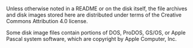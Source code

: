 Unless otherwise noted in a README or on the disk itself, the file archives
and disk images stored here are distributed under terms of the Creative
Commons Attribution 4.0 license.

Some disk image files contain portions of DOS, ProDOS, GS/OS, or Apple
Pascal system software, which are copyright by Apple Computer, Inc.
